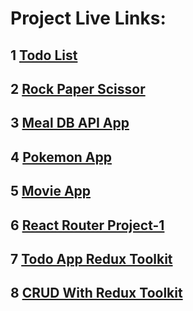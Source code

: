 # Project Live Links:

## 1 [Todo List](https://vasu-todo-list-react-app.netlify.app/)

## 2 [Rock Paper Scissor](https://vasu-rock-paper-scissor.netlify.app/)

## 3 [Meal DB API App](https://sachin-dabgar-fsjs-mealdb.netlify.app/)

## 4 [Pokemon App](https://vasu-pokemon.netlify.app/)

## 5 [Movie App](https://vasu-movie-api-react-app.netlify.app/)

## 6 [React Router Project-1](https://vasu-react-router-project-1.netlify.app/)

## 7 [Todo App Redux Toolkit](https://vasu-todo-app-redux-toolkit.netlify.app/)

## 8 [CRUD With Redux Toolkit](https://crud-with-redux-toolkit.netlify.app/)
